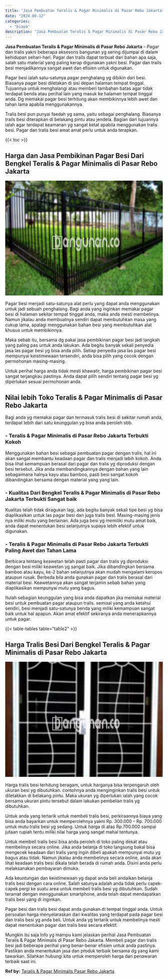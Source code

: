 ```yaml
---
title: "Jasa Pembuatan Teralis & Pagar Minimalis di Pasar Rebo Jakarta"
date: "2024-08-12"
categories: 
  - "biaya"
description: "Jasa Pembuatan Teralis & Pagar Minimalis di Pasar Rebo Jakarta. Mungkin itu saja Info yg mampu kami jelaskan perihal Jasa Pembuatan Teralis & Pagar Minimalis..."
---
```


**Jasa Pembuatan Teralis & Pagar Minimalis di Pasar Rebo Jakarta** – Pagar dan tralis yakni beberapa aksesoris bangunan yg sering dijumpai di dalam kehidupan sehari-hari. Pagar dan trails dapat terbuat dari bahan apa saja, salah satu material yang paling kerap digunakan yakni besi. Pagar dan trails besi menjadikannya sangat awet dan efisien untuk digunakan.

Pagar besi ialah satu-satunya pagar penghalang yg dibikin dari besi. Biasanya pagar besi diletakan di sisi depan halaman tempat tinggal. Tujuannya untuk menghalangi atau memberi tambahan batas agar tidak terdapat benda atau perihal lain yang masuk ke halaman tempat tinggal anda. Dg memakai pagar besi terhitung akan membikinnya lebih awet dan tahan lama apabila menggunakannya.

Tralis besi pun punyai faedah yg sama, yaitu sebagai penghalang. Biasanya trails besi diterapkan di belakang pintu atau jendela. Bagian dari tujuannya ialah agar terdapat keamanan yg sangat ketat apabila menggunakan tralis besi. Pagar dan tralis besi amat amat perlu untuk anda terapkan.

{{< toc >}}

## Harga dan Jasa Pembikinan Pagar Besi Dari Bengkel Teralis & Pagar Minimalis di Pasar Rebo Jakarta

![Jasa Pembuatan Teralis & Pagar Minimalis di Pasar Rebo Jakarta](/images/pagar-minimalis-murah-09.png)

Pagar besi menjadi satu-satunya alat perlu yang dapat anda menggunakan untuk jadi sebuah penghalang. Bagi anda yang inginkan memakai pagar besi di halaman sekitar tempat tinggal anda, maka anda mesti membelinya. Namun jikalau anda membuatnya sendiri dapat membutuhkan masa yang cukup lama, apalagi menggunakan bahan besi yang membutuhkan alat khusus untuk membikinnya.

Maka sebab itu, bersama dg pakai jasa pembikinan pagar besi jadi langkah yang paling pas untuk anda lakukan. Ada begitu banyak sekali penyedia jasa las pagar besi yg bisa anda pilih. Setiap penyedia jasa las pagar besi mempunyai keistimewaan tersendiri, anda bisa pilih yang cocok dengan permohonan masing-masing.

Untuk perihal harga anda tidak mesti khawatir, harga pembikinan pagar besi sangat terjangkau pastinya. Anda dapat pilih sendiri tentang pagar besi yg diperlukan sesuai permohonan anda.

## Nilai lebih Toko Teralis & Pagar Minimalis di Pasar Rebo Jakarta

Bagi anda yg memakai pagar dan termasuk tralis besi di sekitar rumah anda, terdapat lebih dari satu keunggulan yg bisa anda peroleh sbb.

### \- Teralis & Pagar Minimalis di Pasar Rebo Jakarta Terbukti Kokoh

Menggunakan bahan besi sebagai pembuatan pagar dengan tralis, hal ini akan sangat membantu keadaan pagar dan tralis menjadi lebih kokoh. Anda bisa lihat kemampuan berasal dari pagar dan tralis yg diproduksi dengan besi tersebut. Jika anda membandingkannya dengan bahan yang lain sebagaimana halnya kayu atau bamboo, pasti besi sangat kokoh dibandingkan bersama dengan material yang yang lain.

### \- Kualitas Dari Bengkel Teralis & Pagar Minimalis di Pasar Rebo Jakarta Terbukti Sangat baik

Kualitas telah tidak diragukan lagi, ada begitu banyak sekali tipe besi yg bisa diaplikasikan untuk las pagar besi dan juga tralis besi. Masing-masing jenis nya miliki mutu yang berlainan. Ada juga besi yg memiliki mutu amat baik, anda dapat menentukan besi selanjutnya supaya lebih efektif untuk digunakan.

### \- Teralis & Pagar Minimalis di Pasar Rebo Jakarta Terbukti Paling Awet dan Tahan Lama

Berbicara tentang keawetan telah pasti pagar dan tralis yg diproduksi dengan besi miliki keawetan yg sangat baik. Jika dibandingkan bersama bamboo atau kayu, ke-2 bahan selanjutnya akan mudah mengalami keropos ataupun rusak. Berbeda bila anda gunakan pagar dan tralis berasal dari material besi. Keawetannya akan sangat terjamin sebab bahan yang diaplikasikan mempunyai mutu yang bagus.

Itulah sebagian keunggulan yang bisa anda dapatkan jika memakai material besi untuk pembuatan pagar ataupun tralis. semisal yang anda ketahui sendiri, besi menjadi satu-satunya benda yang miliki kemampuan sangat baik untuk hal apapun. Akan amat efektif sekiranya anda menerapkannya untuk pagar.

{{< table-tables table="table2" >}}

## Harga Tralis Besi Dari Bengkel Teralis & Pagar Minimalis di Pasar Rebo Jakarta

![Jasa Pembuatan Teralis & Pagar Minimalis di Pasar Rebo Jakarta](/images/teralis-minimalis-murah-38.png)

Harga tralis besi terhitung beragam, untuk harganya bisa terpengaruh oleh ukuran besi yg dibutuhkan. contohnya anda menginginkan tralis besi untuk diletakkan di belakang pintu. Maka ukuran yg diperlukan ialah yang cocok bersama ukuran pintu tersebut dalam lakukan pembelian tralis yg dibutuhkan.

Untuk anda yang tertarik untuk membeli tralis besi, perkiraannya biaya yang bisa anda bayarkan untuk memperolehnya yakni Rp. 300.000 – Rp. 700.000 untuk mutu tralis besi yg sedang. Untuk harga di atas Rp.700.000 sampai jutaan rupiah tentu miliki nilai harga yang sangat mahal tentunya.

Untuk membeli tralis besi bisa anda peroleh di toko paling dekat atau membelinya secara online. Jika anda belanja di toko langsung bakal bisa mengecek keadaan dari tralis yang ingin dibeli apakah mempunyai mutu yg bagus atau tidak. Namun jikalau anda membelinya secara online, anda akan lihat keadaan tralis besi dikala telah berada di rumah anda. Disini anda perlu melaksanakan pembayaran dimuka.

Ada keuntungan dan keistimewaan yg dapat anda beli andaikan belanja tralis besi dengan cara online. Salah satunya adalah anda tidak perlu capek-capek pergi ke suatu area untuk membeli tralis besi yg dibutuhkan. Sudah teramat dengan menggunakan smartphone, anda telah dapat mendapatkan tralis besi yang di inginkan.

Pagar besi dan tralis besi dapat anda gunakan di tempat tinggal anda. Untuk persoalan harga menyelaraskan dari kwalitas yang terdapat pada pagar besi dan tralis besi yg anda beli. Untuk anda yg tertarik untuk membelinya mesti dapat menentukan pagar dan tralis besi secara efektif.

Mungkin itu saja Info yg mampu kami jelaskan perihal Jasa Pembuatan Teralis & Pagar Minimalis di Pasar Rebo Jakarta. Membeli pagar dan tralis besi jadi beberapa perihal yang benar-benar efisien untuk anda pastinya. Pastikan anda menentukan jasa dan produk terbaik bersama dg yang kami tawarkan. Silahkan hubungi kita untuk memperoleh harga dan penawaran terbaik saat ini.

**Ref by:** [Teralis & Pagar Minimalis Pasar Rebo Jakarta](https://id.wikipedia.org/wiki/Teralis)
